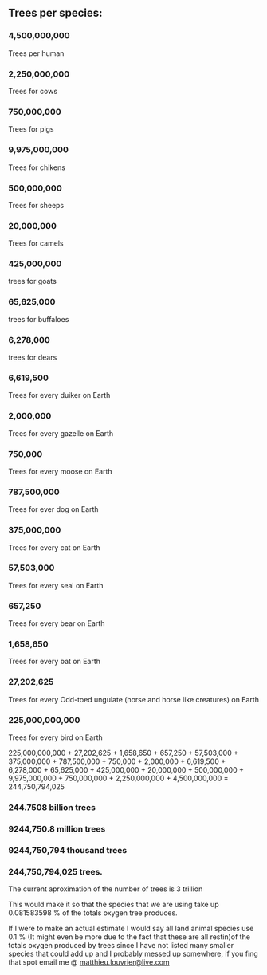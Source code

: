 ## Trees per species: ##

### 4,500,000,000 #### 
Trees per human

### 2,250,000,000 #### 
Trees for cows

### 750,000,000 #### 
Trees for pigs

### 9,975,000,000 #### 
Trees for chikens

### 500,000,000 #### 
Trees for sheeps

### 20,000,000 #### 
Trees for camels

### 425,000,000 ### 
trees for goats

### 65,625,000 ### 
trees for buffaloes

### 6,278,000 ### 
trees for dears

### 6,619,500 ### 
Trees for every duiker on Earth

### 2,000,000 ### 

Trees for every gazelle on Earth

### 750,000 ### 

Trees for every moose on Earth

### 787,500,000 ### 

Trees for ever dog on Earth

### 375,000,000 ### 
Trees for every cat on Earth

### 57,503,000 ### 
Trees for every seal on Earth

### 657,250 ###
Trees for every bear on Earth

### 1,658,650 ### 
Trees for every bat on Earth

### 27,202,625 ###
Trees for every Odd-toed ungulate (horse and horse like creatures) on Earth

### 225,000,000,000 ### 
Trees for every bird on Earth

225,000,000,000 + 27,202,625 + 1,658,650 + 657,250 + 57,503,000 + 375,000,000 + 787,500,000 + 750,000 + 2,000,000 + 6,619,500 +  6,278,000 + 65,625,000 + 425,000,000 + 20,000,000 + 500,000,000 + 9,975,000,000 + 750,000,000 + 2,250,000,000 + 4,500,000,000 = 244,750,794,025

### 244.7508 billion trees ###

### 9244,750.8 million trees ###

### 9244,750,794 thousand trees ###

### 244,750,794,025 trees. ###



The current aproximation of the number of trees is 3 trillion

This would make it so that the species that we are using take up 0.081583598 % of the totals oxygen tree produces.

If I were to make an actual estimate I would say all land animal species use 0.1 % (It might even be more due to the fact that these are all restin)of the totals oxygen produced by trees since I have not listed many smaller species that could add up and I probably messed up somewhere, if you fing that spot email me @ matthieu.louvrier@live.com
